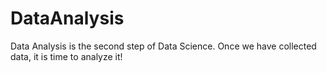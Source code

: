 # DataAnalysis
Data Analysis is the second step of Data Science. Once we have collected data, it is time to analyze it!
